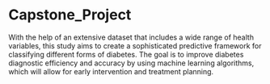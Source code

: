 # Capstone_Project

With the help of an extensive dataset that includes a wide range of health variables, this study aims to create a sophisticated predictive framework for classifying different forms of diabetes. The goal is to improve diabetes diagnostic efficiency and accuracy by using machine learning algorithms, which will allow for early intervention and treatment planning.
